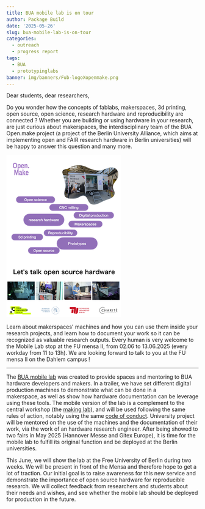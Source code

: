 ```yaml
---
title: BUA mobile lab is on tour
author: Package Build
date: '2025-05-26'
slug: bua-mobile-lab-is-on-tour
categories:
  - outreach
  - progress report
tags:
  - BUA
  - prototypinglabs
banner: img/banners/Fub-logoXopenmake.png
---
```




Dear students, dear researchers,

Do you wonder how the concepts of fablabs, makerspaces, 3d printing, open source, open science, research hardware and reproducibility are connected ?
Whether you are building or using hardware in your research, are just curious about makerspaces, the interdisciplinary team of the BUA Open.make project (a project of the Berlin University Alliance, which aims at implementing open and FAIR research hardware in Berlin universities) will be happy to answer this question and many more.

![Poster to attract students attention.](images/poster-traction.png)

Learn about makerspaces' machines and how you can use them inside your research projects, and learn how to document your work so it can be recognized as valuable research outputs.
Every human is very welcome to the Mobile Lab stop at the FU mensa II, from 02.06 to 13.06.2025 (every workday from 11 to 13h).
We are looking forward to talk to you at the FU mensa II on the Dahlem campus !

------------------------------------------------------------------------

The [BUA mobile lab](/mobilelab/) was created to provide spaces and mentoring to BUA hardware developers and makers.
In a trailer, we have set different digital production machines to demonstrate what can be done in a  
makerspace, as well as show how hardware documentation can be leverage using these tools.
The mobile version of the lab is a complement to the central workshop (the [making lab](/makinglab/)), and will be used following the same rules of action, notably using the same [code of conduct](https://codeberg.org/jcolomb/Labs-codeOfConduct/src/branch/main/codeofconduct.md).
University project will be mentored on the use of the machines and the documentation of their work, via the work of an hardware research engineer.
After being showed to two fairs in May 2025 (Hannover Messe and Gitex Europe), it is time for the mobile lab to fulfill its original function and be deployed at the Berlin universities.

This June, we will show the lab at the Free University of Berlin during two weeks.
We will be present in front of the Mensa and therefore hope to get a lot of traction.
Our initial goal is to raise awareness for this new service and demonstrate the importance of open source hardware for reproducible research.
We will collect feedback from researchers and students about their needs and wishes, and see whether the mobile lab should be deployed for production in the future.
